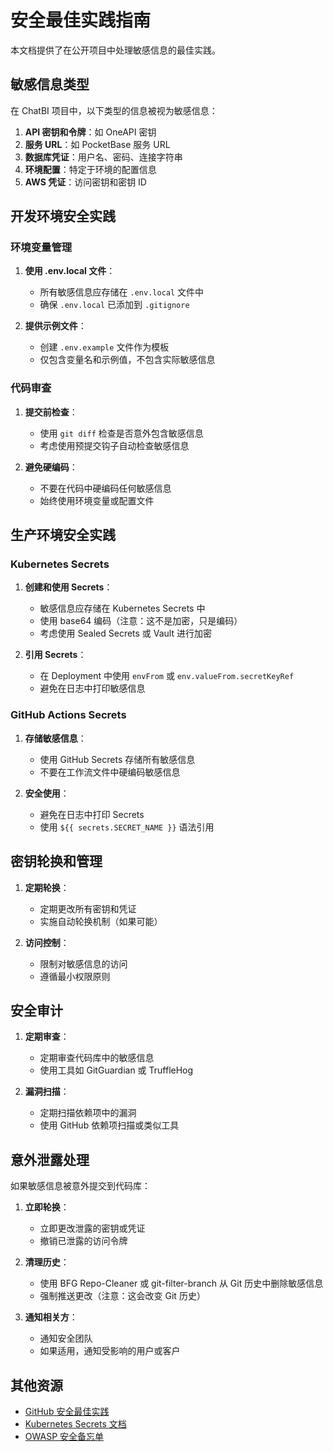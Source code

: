 # 安全最佳实践指南

本文档提供了在公开项目中处理敏感信息的最佳实践。

## 敏感信息类型

在 ChatBI 项目中，以下类型的信息被视为敏感信息：

1. **API 密钥和令牌**：如 OneAPI 密钥
2. **服务 URL**：如 PocketBase 服务 URL
3. **数据库凭证**：用户名、密码、连接字符串
4. **环境配置**：特定于环境的配置信息
5. **AWS 凭证**：访问密钥和密钥 ID

## 开发环境安全实践

### 环境变量管理

1. **使用 .env.local 文件**：
   - 所有敏感信息应存储在 `.env.local` 文件中
   - 确保 `.env.local` 已添加到 `.gitignore`

2. **提供示例文件**：
   - 创建 `.env.example` 文件作为模板
   - 仅包含变量名和示例值，不包含实际敏感信息

### 代码审查

1. **提交前检查**：
   - 使用 `git diff` 检查是否意外包含敏感信息
   - 考虑使用预提交钩子自动检查敏感信息

2. **避免硬编码**：
   - 不要在代码中硬编码任何敏感信息
   - 始终使用环境变量或配置文件

## 生产环境安全实践

### Kubernetes Secrets

1. **创建和使用 Secrets**：
   - 敏感信息应存储在 Kubernetes Secrets 中
   - 使用 base64 编码（注意：这不是加密，只是编码）
   - 考虑使用 Sealed Secrets 或 Vault 进行加密

2. **引用 Secrets**：
   - 在 Deployment 中使用 `envFrom` 或 `env.valueFrom.secretKeyRef`
   - 避免在日志中打印敏感信息

### GitHub Actions Secrets

1. **存储敏感信息**：
   - 使用 GitHub Secrets 存储所有敏感信息
   - 不要在工作流文件中硬编码敏感信息

2. **安全使用**：
   - 避免在日志中打印 Secrets
   - 使用 `${{ secrets.SECRET_NAME }}` 语法引用

## 密钥轮换和管理

1. **定期轮换**：
   - 定期更改所有密钥和凭证
   - 实施自动轮换机制（如果可能）

2. **访问控制**：
   - 限制对敏感信息的访问
   - 遵循最小权限原则

## 安全审计

1. **定期审查**：
   - 定期审查代码库中的敏感信息
   - 使用工具如 GitGuardian 或 TruffleHog

2. **漏洞扫描**：
   - 定期扫描依赖项中的漏洞
   - 使用 GitHub 依赖项扫描或类似工具

## 意外泄露处理

如果敏感信息被意外提交到代码库：

1. **立即轮换**：
   - 立即更改泄露的密钥或凭证
   - 撤销已泄露的访问令牌

2. **清理历史**：
   - 使用 BFG Repo-Cleaner 或 git-filter-branch 从 Git 历史中删除敏感信息
   - 强制推送更改（注意：这会改变 Git 历史）

3. **通知相关方**：
   - 通知安全团队
   - 如果适用，通知受影响的用户或客户

## 其他资源

- [GitHub 安全最佳实践](https://docs.github.com/en/code-security/getting-started/github-security-best-practices)
- [Kubernetes Secrets 文档](https://kubernetes.io/docs/concepts/configuration/secret/)
- [OWASP 安全备忘单](https://cheatsheetseries.owasp.org/) 